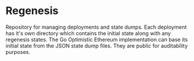 # Regenesis

Repository for managing deployments and state dumps. Each deployment has
it's own directory which contains the initial state along with any regenesis
states. The Go Optimistic Ethereum implementation can base its initial state
from the JSON state dump files. They are public for auditability purposes.
